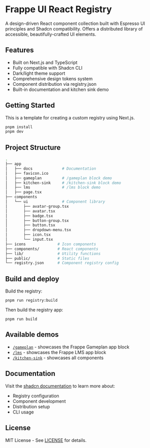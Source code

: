 # Frappe UI React Registry

A design-driven React component collection built with Espresso UI principles and Shadcn compatibility. Offers a distributed library of accessible, beautifully-crafted UI elements.

## Features

- Built on Next.js and TypeScript
- Fully compatible with Shadcn CLI
- Dark/light theme support
- Comprehensive design tokens system
- Component distribution via registry.json
- Built-in documentation and kitchen sink demo

## Getting Started

This is a template for creating a custom registry using Next.js.

```bash
pnpm install
pnpm dev
```

## Project Structure

```bash
.
├── app
│   ├── docs             # Documentation
│   ├── favicon.ico
│   ├── gameplan         # /gameplan block demo
│   ├── kitchen-sink     # /kitchen-sink block demo
│   ├── lms              # /lms block demo
│   ├── page.tsx
├── components
│   └── ui               # Component library
│       ├── avatar-group.tsx
│       ├── avatar.tsx
│       ├── badge.tsx
│       ├── button-group.tsx
│       ├── button.tsx
│       ├── dropdown-menu.tsx
│       ├── icon.tsx
│       └── input.tsx
├── icons              # Icon components
├── components/        # React components
├── lib/               # Utility functions
├── public/            # Static files
└── registry.json      # Component registry config
```

## Build and deploy

Build the registry:

```shell
pnpm run registry:build
```

Then build the registry app:

```shell
pnpm run build
```

## Available demos

- [`/gameplan`](https://frappe-ui-react.tmls.dev/gameplan) - showcases the Frappe Gameplan app block
- [`/lms`](https://frappe-ui-react.tmls.dev/lms) - showcases the Frappe LMS app block
- [`/kitchen-sink`](https://frappe-ui-react.tmls.dev/kitchen-sink) - showcases all components

## Documentation

Visit the [shadcn documentation](https://ui.shadcn.com/docs/registry) to learn more about:

- Registry configuration
- Component development
- Distribution setup
- CLI usage

## License

MIT License - See [LICENSE](LICENSE) for details.

